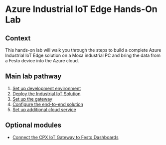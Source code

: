# Azure Industrial IoT Edge Hands-On Lab

## Context

This hands-on lab will walk you through the steps to build a complete Azure Industrial IoT Edge solution on a Moxa industrial PC and bring the data from a Festo device into the Azure cloud.

## Main lab pathway

1. [Set up development environment](modules\setup-dev-environment-local.md)
2. [Deploy the Industrial IoT Solution](modules\install-industrial-iot.md)
3. [Set up the gateway](modules\gateway-setup.md)
4. [Configure the end-to-end solution]()
5. [Set up additional cloud service](modules\setting-up-cloud-services.md)

## Optional modules

* [Connect the CPX IoT Gateway to Festo Dashboards](modules\festo-dashboard.md)

